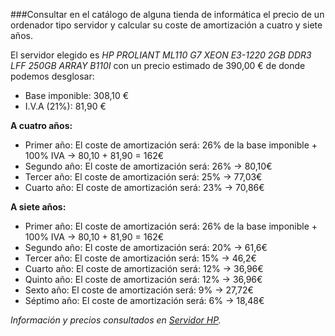 ###Consultar en el catálogo de alguna tienda de informática el precio de un ordenador tipo servidor y calcular su coste de amortización a cuatro y siete años.

El servidor elegido es _HP PROLIANT ML110 G7 XEON E3-1220 2GB DDR3 LFF 250GB ARRAY B110I_ con un precio estimado de 390,00 € de donde podemos desglosar:

* Base imponible: 308,10 €
* I.V.A (21%): 81,90 €

**A cuatro años:**
 - Primer año:  El coste de amortización será: 26% de la base imponible + 100% IVA -> 80,10 + 81,90 = 162€
 - Segundo año: El coste de amortización será: 26% -> 80,10€
 - Tercer año:  El coste de amortización será: 25% -> 77,03€
 - Cuarto año:  El coste de amortización será: 23% -> 70,86€


**A siete años:**
 - Primer año:  El coste de amortización será: 26% de la base imponible + 100% IVA -> 80,10 + 81,90 = 162€
 - Segundo año: El coste de amortización será: 20% -> 61,6€
 - Tercer año:  El coste de amortización será: 15% -> 46,2€
 - Cuarto año:  El coste de amortización será: 12% -> 36,96€
 - Quinto año:  El coste de amortización será: 12% -> 36,96€
 - Sexto año:   El coste de amortización será: 9% -> 27,72€
 - Séptimo año: El coste de amortización será: 6% -> 18,48€


_Información y precios consultados en [Servidor HP](http://www.dynos.es/servidor-hp-proliant-ml110-g7-xeon-e3-1220-2gb-ddr3-lff-250gb-array-b110i--886111194964__639260-075.html#mod-descripcion)._
